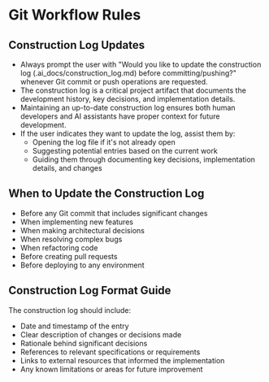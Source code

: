 # Git Workflow Rules

## Construction Log Updates

- Always prompt the user with "Would you like to update the construction log (.ai_docs/construction_log.md) before committing/pushing?" whenever Git commit or push operations are requested.
- The construction log is a critical project artifact that documents the development history, key decisions, and implementation details.
- Maintaining an up-to-date construction log ensures both human developers and AI assistants have proper context for future development.
- If the user indicates they want to update the log, assist them by:
  - Opening the log file if it's not already open
  - Suggesting potential entries based on the current work
  - Guiding them through documenting key decisions, implementation details, and changes

## When to Update the Construction Log

- Before any Git commit that includes significant changes
- When implementing new features
- When making architectural decisions
- When resolving complex bugs
- When refactoring code
- Before creating pull requests
- Before deploying to any environment

## Construction Log Format Guide

The construction log should include:

- Date and timestamp of the entry
- Clear description of changes or decisions made
- Rationale behind significant decisions
- References to relevant specifications or requirements
- Links to external resources that informed the implementation
- Any known limitations or areas for future improvement
